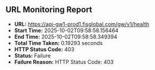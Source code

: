 ## URL Monitoring Report

- **URL:** https://api-gw1-prod1.fisglobal.com/gw/v1/health
- **Start Time:** 2025-10-02T09:58:58.156464
- **End Time:** 2025-10-02T09:58:58.349394
- **Total Time Taken:** 0.19293 seconds
- **HTTP Status Code:** 403
- **Status:** Failure
- **Failure Reason:** HTTP Status Code: 403
